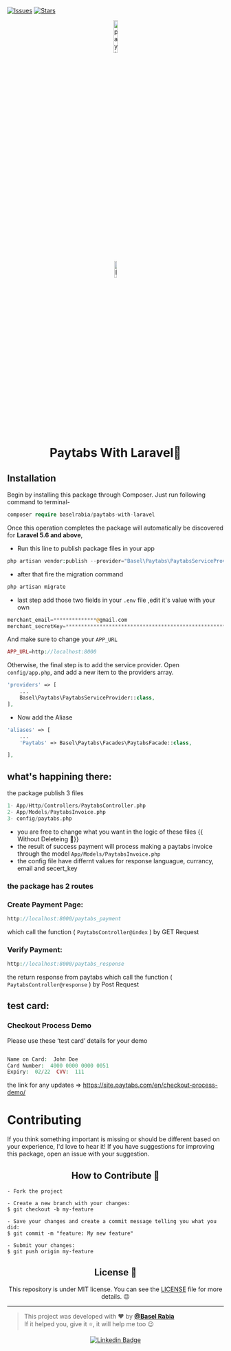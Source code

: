 [![Issues](https://img.shields.io/github/issues/baselrabia/paytabs-with-laravel.svg?style=flat-square)](https://github.com/baselrabia/paytabs-with-laravel/issues)
[![Stars](https://img.shields.io/github/stars/baselrabia/paytabs-with-laravel.svg?style=flat-square)](https://github.com/baselrabia/paytabs-with-laravel/stargazers)

<p align="center">
	<img src='https://www.paytabs.com/seals/03.png' width="14%" alt="paytabs Logo"/>
</p>	
<p align="center">
      <img src="https://user-images.githubusercontent.com/59374587/95769432-3c361a00-0c8e-11eb-8ce7-9ee9a66f32af.png" width="10%" alt="Happy Logo"/>
</p>

<h1 align="center">Paytabs With Laravel🥳</h1>


## Installation
Begin by installing this package through Composer. Just run following command to terminal-

```php
composer require baselrabia/paytabs-with-laravel
```

Once this operation completes the package will automatically be discovered for **Laravel 5.6 and above**,

- Run this line to publish package files in your app

```php
php artisan vendor:publish --provider="Basel\Paytabs\PaytabsServiceProvider"
```
- after that fire the migration command

```php
php artisan migrate
```
- last step add those two fields in your `.env` file ,edit it's value with your own 

```php
merchant_email=**************@gmail.com
merchant_secretKey=****************************************************************
```
And make sure to change your `APP_URL` 
```php
APP_URL=http://localhost:8000
```
Otherwise, the final step is to add the service provider. Open `config/app.php`, and add a new item to the providers array.
```php
'providers' => [
	...
	Basel\Paytabs\PaytabsServiceProvider::class,
],
```

- Now add the Aliase

```php
'aliases' => [
	...
	'Paytabs' => Basel\Paytabs\Facades\PaytabsFacade::class,

],

```
## what's happining there:
the package publish 3 files 
```php
1- App/Http/Controllers/PaytabsController.php
2- App/Models/PaytabsInvoice.php
3- config/paytabs.php
```
- you are free to change what you want in the logic of these files {{ Without Deleteing 🧐}}
- the result of success payment will process making a paytabs invoice through the model `App/Models/PaytabsInvoice.php`
- the config file have differnt values for response languague, currancy, email and secert_key

### the package has 2 routes 
### Create Payment Page:
```php
http://localhost:8000/paytabs_payment
```
which call the function ( `PaytabsController@index` ) by GET Request

### Verify Payment:
```php
http://localhost:8000/paytabs_response
```
the return response from paytabs which call the function ( `PaytabsController@response` ) by Post Request

## test card:

### Checkout Process Demo

Please use these ‘test card’ details for your demo

```php

Name on Card:  John Doe
Card Number:  4000 0000 0000 0051
Expiry:  02/22  CVV:  111
```

the link for any updates => 
https://site.paytabs.com/en/checkout-process-demo/


# Contributing
If you think something important is missing or should be different based on your experience, I'd love to hear it!  If you have suggestions for improving this package, open an issue with your suggestion.

 


<h2 align="center">How to Contribute 💪</h2>

   ```
   - Fork the project 

   - Create a new branch with your changes:
   $ git checkout -b my-feature

   - Save your changes and create a commit message telling you what you did:
   $ git commit -m "feature: My new feature"

   - Submit your changes:
   $ git push origin my-feature
   ```


<h2 align="center">License 📝</h2>

<p align="center">
   This repository is under MIT license. You can see the <a href="https://github.com/baselrabia/paytabs-with-laravel/blob/master/LICENSE.TXT">LICENSE</a> file for more details. 😉
</p>

---

 
   >This project was developed with ❤️ by **[@Basel Rabia](https://www.linkedin.com/in/baselrabia/)** <br> 
   If it helped you, give it ⭐, it will help me too 😉 

 

   <div align="center">

   [![Linkedin Badge](https://img.shields.io/badge/-Basel%20Rabia-292929?style=flat-square&logo=Linkedin&logoColor=white&link=https://www.linkedin.com/in/baselrabia/)](https://www.linkedin.com/in/baselrabia/)

   </div>
   

